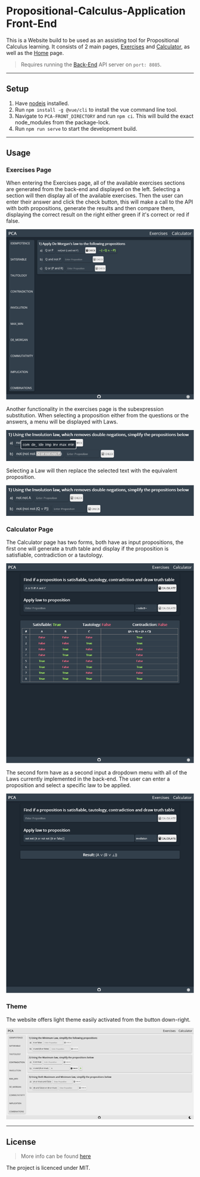# Propositional-Calculus-Application Front-End

This is a Website build to be used as an assisting tool for Propositional Calculus learning.
It consists of 2 main pages, [Exercises](https://github.com/p2424630/PCA-Front/blob/main/src/views/Exercises.vue) and [Calculator](https://github.com/p2424630/PCA-Front/blob/main/src/views/Calculator.vue), as well as the [Home](https://github.com/p2424630/PCA-Front/blob/main/src/views/Home.vue) page.

> Requires running the [Back-End](https://github.com/p2424630/PCA) API server on `port: 8085`.

---

## Setup

1. Have [nodejs](https://nodejs.org/en/) installed.
2. Run `npm install -g @vue/cli` to install the vue command line tool.
3. Navigate to `PCA-FRONT_DIRECTORY` and run `npm ci`. This will build the exact node_modules from the package-lock.
4. Run `npm run serve` to start the development build.

---

## Usage

### Exercises Page

When entering the Exercises page, all of the available exercises sections are generated from the back-end and displayed on the left. Selecting a section will then display all of the available exercises. Then the user can enter their answer and click the check button, this will make a call to the API with both propositions, generate the results and then compare them, displaying the correct result on the right either green if it's correct or red if false.

![alt text][exercises_1]

[exercises_1]: https://github.com/p2424630/PCA-Front/blob/main/images/exercises_example_1.png "pcabuilder image"

Another functionality in the exercises page is the subexpression substitution. When selecting a proposition either from the questions or the answers, a menu will be displayed with Laws.

![alt text][exercises_menu_1]

[exercises_menu_1]: https://github.com/p2424630/PCA-Front/blob/main/images/exercises_example_menu_1.png "pcabuilder image"

Selecting a Law will then replace the selected text with the equivalent proposition.

![alt text][exercises_menu_2]

[exercises_menu_2]: https://github.com/p2424630/PCA-Front/blob/main/images/exercises_example_menu_2.png "pcabuilder image"

### Calculator Page

The Calculator page has two forms, both have as input propositions, the first one will generate a truth table and display if the proposition is satisfiable, contradiction or a tautology.

![alt text][calculator_1]

[calculator_1]: https://github.com/p2424630/PCA-Front/blob/main/images/calculator_example_1.png "pcabuilder image"

The second form have as a second input a dropdown menu with all of the Laws currently implemented in the back-end. The user can enter a proposition and select a specific law to be applied.

![alt text][calculator_2]

[calculator_2]: https://github.com/p2424630/PCA-Front/blob/main/images/calculator_example_2.png "pcabuilder image"

### Theme

The website offers light theme easily activated from the button down-right.

![alt text][exercises_light_1]

[exercises_light_1]: https://github.com/p2424630/PCA-Front/blob/main/images/exercises_light_1.png "theme image"

---

## License

> More info can be found [here](https://github.com/p2424630/PCA-Front/blob/main/LICENSE)

The project is licenced under MIT.

